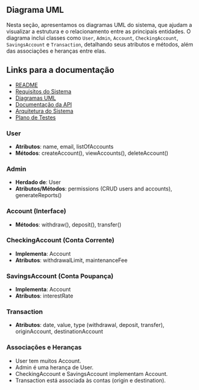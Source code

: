 ## Diagrama UML

Nesta seção, apresentamos os diagramas UML do sistema, que ajudam a visualizar a estrutura e o relacionamento entre as principais entidades. O diagrama inclui classes como `User`, `Admin`, `Account`, `CheckingAccount`, `SavingsAccount` e `Transaction`, detalhando seus atributos e métodos, além das associações e heranças entre elas.

## Links para a documentação

- [README](../README.md)
- [Requisitos do Sistema](docs/requisitos.md)
- [Diagramas UML](docs/uml.md)
- [Documentação da API](docs/api_documentacao.md)
- [Arquitetura do Sistema](docs/arquitetura.md)
- [Plano de Testes](docs/plano_de_testes.md)

### User
- **Atributos**: name, email, listOfAccounts
- **Métodos**: createAccount(), viewAccounts(), deleteAccount()

### Admin
- **Herdado de**: User
- **Atributos/Métodos**: permissions (CRUD users and accounts), generateReports()

### Account (Interface)
- **Métodos**: withdraw(), deposit(), transfer()

### CheckingAccount (Conta Corrente)
- **Implementa**: Account
- **Atributos**: withdrawalLimit, maintenanceFee

### SavingsAccount (Conta Poupança)
- **Implementa**: Account
- **Atributos**: interestRate

### Transaction
- **Atributos**: date, value, type (withdrawal, deposit, transfer), originAccount, destinationAccount

### Associações e Heranças
- User tem muitos Account.
- Admin é uma herança de User.
- CheckingAccount e SavingsAccount implementam Account.
- Transaction está associada às contas (origin e destination).